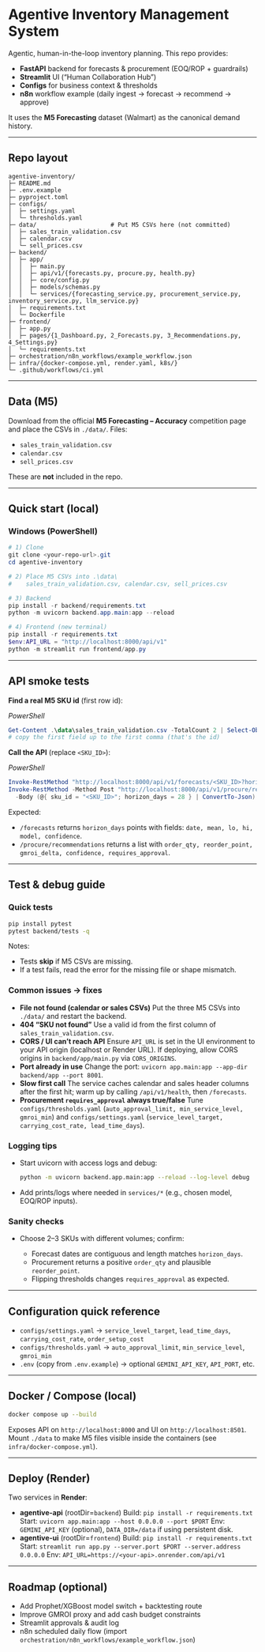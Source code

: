 # Agentive Inventory Management System

Agentic, human-in-the-loop inventory planning. This repo provides:

* **FastAPI** backend for forecasts & procurement (EOQ/ROP + guardrails)
* **Streamlit** UI (“Human Collaboration Hub”)
* **Configs** for business context & thresholds
* **n8n** workflow example (daily ingest → forecast → recommend → approve)

It uses the **M5 Forecasting** dataset (Walmart) as the canonical demand history.

---

## Repo layout

```
agentive-inventory/
├─ README.md
├─ .env.example
├─ pyproject.toml
├─ configs/
│  ├─ settings.yaml
│  └─ thresholds.yaml
├─ data/                     # Put M5 CSVs here (not committed)
│  ├─ sales_train_validation.csv
│  ├─ calendar.csv
│  └─ sell_prices.csv
├─ backend/
│  ├─ app/
│  │  ├─ main.py
│  │  ├─ api/v1/{forecasts.py, procure.py, health.py}
│  │  ├─ core/config.py
│  │  ├─ models/schemas.py
│  │  └─ services/{forecasting_service.py, procurement_service.py, inventory_service.py, llm_service.py}
│  ├─ requirements.txt
│  └─ Dockerfile
├─ frontend/
│  ├─ app.py
│  ├─ pages/{1_Dashboard.py, 2_Forecasts.py, 3_Recommendations.py, 4_Settings.py}
│  └─ requirements.txt
├─ orchestration/n8n_workflows/example_workflow.json
├─ infra/{docker-compose.yml, render.yaml, k8s/}
└─ .github/workflows/ci.yml
```

---

## Data (M5)

Download from the official **M5 Forecasting – Accuracy** competition page and place the CSVs in `./data/`. Files:

* `sales_train_validation.csv`
* `calendar.csv`
* `sell_prices.csv`

These are **not** included in the repo.

---

## Quick start (local)

### Windows (PowerShell)

```powershell
# 1) Clone
git clone <your-repo-url>.git
cd agentive-inventory

# 2) Place M5 CSVs into .\data\
#    sales_train_validation.csv, calendar.csv, sell_prices.csv

# 3) Backend
pip install -r backend/requirements.txt
python -m uvicorn backend.app.main:app --reload

# 4) Frontend (new terminal)
pip install -r requirements.txt
$env:API_URL = "http://localhost:8000/api/v1"
python -m streamlit run frontend/app.py
```

---

## API smoke tests

**Find a real M5 SKU id** (first row id):

*PowerShell*

```powershell
Get-Content .\data\sales_train_validation.csv -TotalCount 2 | Select-Object -Last 1
# copy the first field up to the first comma (that's the id)
```


**Call the API** (replace `<SKU_ID>`):

*PowerShell*

```powershell
Invoke-RestMethod "http://localhost:8000/api/v1/forecasts/<SKU_ID>?horizon_days=28"
Invoke-RestMethod -Method Post "http://localhost:8000/api/v1/procure/recommendations" `
  -Body (@{ sku_id = "<SKU_ID>"; horizon_days = 28 } | ConvertTo-Json) -ContentType "application/json"
```


Expected:

* `/forecasts` returns `horizon_days` points with fields: `date, mean, lo, hi, model, confidence`.
* `/procure/recommendations` returns a list with `order_qty, reorder_point, gmroi_delta, confidence, requires_approval`.

---

## Test & debug guide

### Quick tests

```bash
pip install pytest
pytest backend/tests -q
```

Notes:

* Tests **skip** if M5 CSVs are missing.
* If a test fails, read the error for the missing file or shape mismatch.

### Common issues → fixes

* **File not found (calendar or sales CSVs)**
  Put the three M5 CSVs into `./data/` and restart the backend.
* **404 “SKU not found”**
  Use a valid id from the first column of `sales_train_validation.csv`.
* **CORS / UI can’t reach API**
  Ensure `API_URL` is set in the UI environment to your API origin (localhost or Render URL).
  If deploying, allow CORS origins in `backend/app/main.py` via `CORS_ORIGINS`.
* **Port already in use**
  Change the port: `uvicorn app.main:app --app-dir backend/app --port 8001`.
* **Slow first call**
  The service caches calendar and sales header columns after the first hit; warm up by calling `/api/v1/health`, then `/forecasts`.
* **Procurement `requires_approval` always true/false**
  Tune `configs/thresholds.yaml` (`auto_approval_limit, min_service_level, gmroi_min`) and `configs/settings.yaml` (`service_level_target, carrying_cost_rate, lead_time_days`).

### Logging tips

* Start uvicorn with access logs and debug:

  ```bash
  python -m uvicorn backend.app.main:app --reload --log-level debug
  ```
* Add prints/logs where needed in `services/*` (e.g., chosen model, EOQ/ROP inputs).

### Sanity checks

* Choose 2–3 SKUs with different volumes; confirm:

  * Forecast dates are contiguous and length matches `horizon_days`.
  * Procurement returns a positive `order_qty` and plausible `reorder_point`.
  * Flipping thresholds changes `requires_approval` as expected.

---

## Configuration quick reference

* `configs/settings.yaml` → `service_level_target`, `lead_time_days`, `carrying_cost_rate`, `order_setup_cost`
* `configs/thresholds.yaml` → `auto_approval_limit`, `min_service_level`, `gmroi_min`
* `.env` (copy from `.env.example`) → optional `GEMINI_API_KEY`, `API_PORT`, etc.

---

## Docker / Compose (local)

```bash
docker compose up --build
```

Exposes API on `http://localhost:8000` and UI on `http://localhost:8501`.
Mount `./data` to make M5 files visible inside the containers (see `infra/docker-compose.yml`).

---

## Deploy (Render)

Two services in **Render**:

* **agentive-api** (rootDir=`backend`)
  Build: `pip install -r requirements.txt`
  Start: `uvicorn app.main:app --host 0.0.0.0 --port $PORT`
  Env: `GEMINI_API_KEY` (optional), `DATA_DIR=/data` if using persistent disk.
* **agentive-ui** (rootDir=`frontend`)
  Build: `pip install -r requirements.txt`
  Start: `streamlit run app.py --server.port $PORT --server.address 0.0.0.0`
  Env: `API_URL=https://<your-api>.onrender.com/api/v1`

---

## Roadmap (optional)

* Add Prophet/XGBoost model switch + backtesting route
* Improve GMROI proxy and add cash budget constraints
* Streamlit approvals & audit log
* n8n scheduled daily flow (import `orchestration/n8n_workflows/example_workflow.json`)
